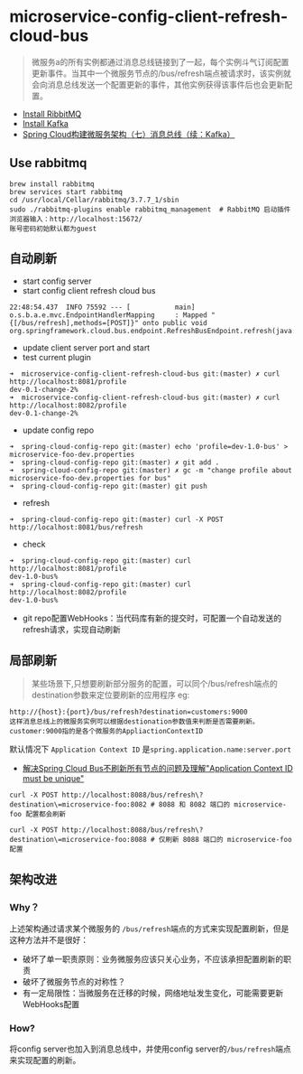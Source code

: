 # microservice-config-client-refresh-cloud-bus
> 微服务a的所有实例都通过消息总线链接到了一起，每个实例斗气订阅配置更新事件。当其中一个微服务节点的/bus/refresh端点被请求时，该实例就会向消息总线发送一个配置更新的事件，其他实例获得该事件后也会更新配置。
- [Install RibbitMQ](https://blog.csdn.net/u010046908/article/details/54773323)
- [Install Kafka](https://blog.csdn.net/yu_meiguang/article/details/77685166)
- [Spring Cloud构建微服务架构（七）消息总线（续：Kafka）](https://www.jianshu.com/p/730d86030a41)
## Use rabbitmq
```
brew install rabbitmq 
brew services start rabbitmq
cd /usr/local/Cellar/rabbitmq/3.7.7_1/sbin
sudo ./rabbitmq-plugins enable rabbitmq_management  # RabbitMQ 启动插件
浏览器输入：http://localhost:15672/ 
账号密码初始默认都为guest
```
## 自动刷新
- start config server
- start config client refresh cloud bus
```
22:48:54.437  INFO 75592 --- [           main] o.s.b.a.e.mvc.EndpointHandlerMapping     : Mapped "{[/bus/refresh],methods=[POST]}" onto public void org.springframework.cloud.bus.endpoint.RefreshBusEndpoint.refresh(java.lang.String)
```
- update client server port and start 
- test current plugin
```
➜  microservice-config-client-refresh-cloud-bus git:(master) ✗ curl http://localhost:8081/profile
dev-0.1-change-2%                                                               ➜  microservice-config-client-refresh-cloud-bus git:(master) ✗ curl http://localhost:8082/profile
dev-0.1-change-2%
```
- update config repo 
```
➜  spring-cloud-config-repo git:(master) echo 'profile=dev-1.0-bus' > microservice-foo-dev.properties
➜  spring-cloud-config-repo git:(master) ✗ git add .
➜  spring-cloud-config-repo git:(master) ✗ gc -m "change profile about microservice-foo-dev.properties for bus"
➜  spring-cloud-config-repo git:(master) git push
```
- refresh
```
➜  spring-cloud-config-repo git:(master) curl -X POST http://localhost:8081/bus/refresh
```
- check 
```
➜  spring-cloud-config-repo git:(master) curl http://localhost:8081/profile
dev-1.0-bus%                                                                    ➜  spring-cloud-config-repo git:(master) curl http://localhost:8082/profile
dev-1.0-bus%
```
- git repo配置WebHooks：当代码库有新的提交时，可配置一个自动发送的refresh请求，实现自动刷新
## 局部刷新
> 某些场景下,只想要刷新部分服务的配置，可以同个/bus/refresh端点的destination参数来定位要刷新的应用程序
eg:
```
http://{host}:{port}/bus/refresh?destination=customers:9000 
这样消息总线上的微服务实例可以根据destionation参数值来判断是否需要刷新。customer:9000指的是各个微服务的AppliactionContextID
```
默认情况下 `Application Context ID` 是`spring.application.name:server.port`
- [解决Spring Cloud Bus不刷新所有节点的问题及理解"Application Context ID must be unique"](http://www.itmuch.com/spring-cloud-code-read/spring-cloud-code-read-spring-cloud-bus/)

```
curl -X POST http://localhost:8088/bus/refresh\?destination\=microservice-foo:8082 # 8088 和 8082 端口的 microservice-foo 配置都会刷新

curl -X POST http://localhost:8088/bus/refresh\?destination\=microservice-foo:8088 # 仅刷新 8088 端口的 microservice-foo 配置

```

## 架构改进
### Why？
上述架构通过请求某个微服务的 `/bus/refresh`端点的方式来实现配置刷新，但是这种方法并不是很好：
- 破坏了单一职责原则：业务微服务应该只关心业务，不应该承担配置刷新的职责
- 破坏了微服务节点的对称性？
- 有一定局限性：当微服务在迁移的时候，网络地址发生变化，可能需要更新WebHooks配置
### How?
将config server也加入到消息总线中，并使用config server的`/bus/refresh`端点来实现配置的刷新。
